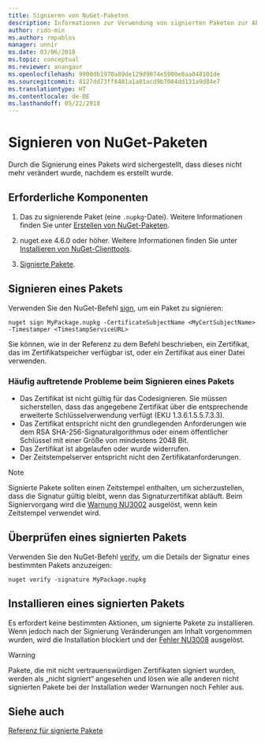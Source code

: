 ```yaml
---
title: Signieren von NuGet-Paketen
description: Informationen zur Verwendung von signierten Paketen zur Aktivierung der Integritätsüberprüfung des Inhalts.
author: rido-min
ms.author: rmpablos
manager: unnir
ms.date: 03/06/2018
ms.topic: conceptual
ms.reviewer: anangaur
ms.openlocfilehash: 9900db1970a89de129d9074e5900e0aa048101de
ms.sourcegitcommit: 8127dd73ff8481a1a01acd9b7004dd131a9d84e7
ms.translationtype: HT
ms.contentlocale: de-DE
ms.lasthandoff: 05/22/2018
---
```

# <a name="signing-nuget-packages"></a>Signieren von NuGet-Paketen

Durch die Signierung eines Pakets wird sichergestellt, dass dieses nicht mehr verändert wurde, nachdem es erstellt wurde.

## <a name="prerequisites"></a>Erforderliche Komponenten

1. Das zu signierende Paket (eine `.nupkg`-Datei). Weitere Informationen finden Sie unter [Erstellen von NuGet-Paketen](creating-a-package.md).

1. nuget.exe 4.6.0 oder höher. Weitere Informationen finden Sie unter [Installieren von NuGet-Clienttools](../install-nuget-client-tools.md#nugetexe-cli).

1. [Signierte Pakete](../reference/signed-packages-reference.md#get-a-code-signing-certificate).

## <a name="sign-a-package"></a>Signieren eines Pakets

Verwenden Sie den NuGet-Befehl [sign](../tools/cli-ref-sign.md), um ein Paket zu signieren:

```cli
nuget sign MyPackage.nupkg -CertificateSubjectName <MyCertSubjectName> -Timestamper <TimestampServiceURL>
```

Sie können, wie in der Referenz zu dem Befehl beschrieben, ein Zertifikat, das im Zertifikatspeicher verfügbar ist, oder ein Zertifikat aus einer Datei verwenden.

### <a name="common-problems-when-signing-a-package"></a>Häufig auftretende Probleme beim Signieren eines Pakets

- Das Zertifikat ist nicht gültig für das Codesignieren. Sie müssen sicherstellen, dass das angegebene Zertifikat über die entsprechende erweiterte Schlüsselverwendung verfügt (EKU 1.3.6.1.5.5.7.3.3).
- Das Zertifikat entspricht nicht den grundlegenden Anforderungen wie dem RSA SHA-256-Signaturalgorithmus oder einem öffentlicher Schlüssel mit einer Größe von mindestens 2048 Bit.
- Das Zertifikat ist abgelaufen oder wurde widerrufen.
- Der Zeitstempelserver entspricht nicht den Zertifikatanforderungen.

> [!Note]
> Signierte Pakete sollten einen Zeitstempel enthalten, um sicherzustellen, dass die Signatur gültig bleibt, wenn das Signaturzertifikat abläuft. Beim Signiervorgang wird die [Warnung NU3002](../reference/Errors-and-Warnings.md#nu3002) ausgelöst, wenn kein Zeitstempel verwendet wird.

## <a name="verify-a-signed-package"></a>Überprüfen eines signierten Pakets

Verwenden Sie den NuGet-Befehl [verify](../tools/cli-ref-verify.md), um die Details der Signatur eines bestimmten Pakets anzuzeigen:

```cli
nuget verify -signature MyPackage.nupkg
```

## <a name="install-a-signed-package"></a>Installieren eines signierten Pakets

Es erfordert keine bestimmten Aktionen, um signierte Pakete zu installieren. Wenn jedoch nach der Signierung Veränderungen am Inhalt vorgenommen wurden, wird die Installation blockiert und der [Fehler NU3008](../reference/Errors-and-Warnings.md#nu3008) ausgelöst.

> [!Warning]
> Pakete, die mit nicht vertrauenswürdigen Zertifikaten signiert wurden, werden als „nicht signiert“ angesehen und lösen wie alle anderen nicht signierten Pakete bei der Installation weder Warnungen noch Fehler aus.

## <a name="see-also"></a>Siehe auch

[Referenz für signierte Pakete](../reference/Signed-Packages-Reference.md)
